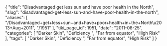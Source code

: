 {
    "title": "Disadvantaged get less sun and have poor health in the North",
    "slug": "disadvantaged-get-less-sun-and-have-poor-health-in-the-north",
    "aliases": [
        "/Disadvantaged+get+less+sun+and+have+poor+health+in+the+North\u2013+Aug+2011",
        "/1951"
    ],
    "tiki_page_id": 1951,
    "date": "2011-08-25",
    "categories": [
        "Darker Skin",
        "Deficiency ",
        "Far from equator",
        "High Risk"
    ],
    "tags": [
        "Darker Skin",
        "Deficiency ",
        "Far from equator",
        "High Risk"
    ]
}